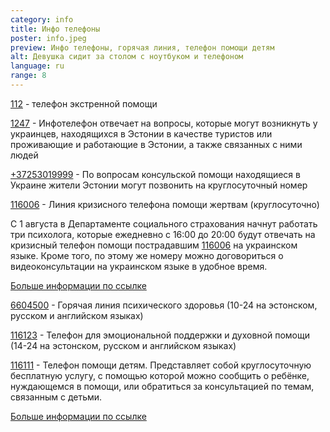 ```yaml
---
category: info
title: Инфо телефоны
poster: info.jpeg
preview: Инфо телефоны, горячая линия, телефон помощи детям
alt: Девушка сидит за столом с ноутбуком и телефоном
language: ru
range: 8
---
```


[112](tel::112) - телефон экстренной помощи

[1247](tel::1247) - Инфотелефон отвечает на вопросы, которые могут возникнуть у
украинцев, находящихся в Эстонии в качестве туристов или проживающие и
работающие в Эстонии, а также связанных с ними людей

[+37253019999](tel::+37253019999) - По вопросам консульской помощи находящиеся в
Украине жители Эстонии могут позвонить на круглосуточный номер

[116006](tel::116006) - Линия кризисного телефона помощи жертвам (круглосуточно)

С 1 августа в Департаменте социального страхования начнут работать три
психолога, которые ежедневно с 16:00 до 20:00 будут отвечать на кризисный
телефон помощи пострадавшим [116006](tel::116006) на украинском языке. Кроме
того, по этому же номеру можно договориться о видеоконсультации на украинском
языке в удобное время.

[Больше информации по ссылке](https://www.sotsiaalkindlustusamet.ee/ru/pomoshch-zhertvam-prestupleniya/liniya-krizisnogo-telefona-pomoshchi-zhertvam-116-006)

[6604500](tel::6604500) - Горячая линия психического здоровья (10-24 на
эстонском, русском и английском языках)

[116123](tel::116123) - Телефон для эмоциональной поддержки и духовной помощи
(14-24 на эстонском, русском и английском языках)

[116111](tel::116111) - Телефон помощи детям. Представляет собой круглосуточную
бесплатную услугу, с помощью которой можно сообщить о ребёнке, нуждающемся в
помощи, или обратиться за консультацией по темам, связанным с детьми.

[Больше информации по ссылке](https://www.sotsiaalkindlustusamet.ee/ru/deti-semi/zashchita-detey/telefon-pomoshchi-detyam-116111)
